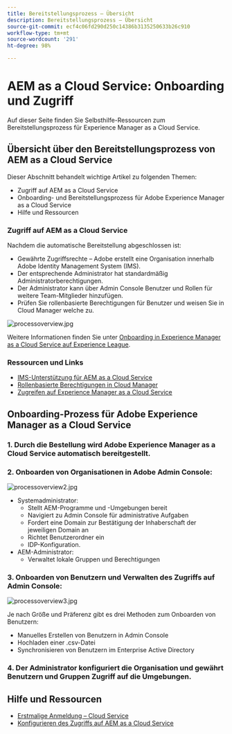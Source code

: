 ```yaml
---
title: Bereitstellungsprozess – Übersicht
description: Bereitstellungsprozess – Übersicht
source-git-commit: ecf4c06fd290d250c14386b3135250633b26c910
workflow-type: tm+mt
source-wordcount: '291'
ht-degree: 98%

---
```



# AEM as a Cloud Service: Onboarding und Zugriff

Auf dieser Seite finden Sie Selbsthilfe-Ressourcen zum Bereitstellungsprozess für Experience Manager as a Cloud Service.

## Übersicht über den Bereitstellungsprozess von AEM as a Cloud Service

Dieser Abschnitt behandelt wichtige Artikel zu folgenden Themen:

* Zugriff auf AEM as a Cloud Service
* Onboarding- und Bereitstellungsprozess für Adobe Experience Manager as a Cloud Service
* Hilfe und Ressourcen


### Zugriff auf AEM as a Cloud Service

Nachdem die automatische Bereitstellung abgeschlossen ist:

* Gewährte Zugriffsrechte – Adobe erstellt eine Organisation innerhalb Adobe Identity Management System (IMS).
* Der entsprechende Administrator hat standardmäßig Administratorberechtigungen.
* Der Administrator kann über Admin Console Benutzer und Rollen für weitere Team-Mitglieder hinzufügen.
* Prüfen Sie rollenbasierte Berechtigungen für Benutzer und weisen Sie in Cloud Manager welche zu.

![processoverview.jpg](assets/processOverview.jpg)


Weitere Informationen finden Sie unter [Onboarding in Experience Manager as a Cloud Service auf Experience League](https://experienceleague.adobe.com/docs/experience-manager-cloud-service/onboarding/home.html?lang=de).

### Ressourcen und Links

* [IMS-Unterstützung für AEM as a Cloud Service](https://experienceleague.adobe.com/docs/experience-manager-cloud-service/security/ims-support.html?lang=de)
* [Rollenbasierte Berechtigungen in Cloud Manager](https://experienceleague.adobe.com/docs/experience-manager-cloud-service/onboarding/what-is-required/role-based-permissions.html#what-is-required)
* [Zugreifen auf Experience Manager as a Cloud Service](https://experienceleague.adobe.com/docs/experience-manager-cloud-service/onboarding/getting-access/navigation.html#getting-access)


## Onboarding-Prozess für Adobe Experience Manager as a Cloud Service

### 1. Durch die Bestellung wird Adobe Experience Manager as a Cloud Service automatisch bereitgestellt.

### 2. Onboarden von Organisationen in Adobe Admin Console:

![processoverview2.jpg](assets/processOverview2.jpg)

* Systemadministrator:
   * Stellt AEM-Programme und -Umgebungen bereit
   * Navigiert zu Admin Console für administrative Aufgaben
   * Fordert eine Domain zur Bestätigung der Inhaberschaft der jeweiligen Domain an
   * Richtet Benutzerordner ein
   * IDP-Konfiguration.
* AEM-Administrator:
   * Verwaltet lokale Gruppen und Berechtigungen

### 3. Onboarden von Benutzern und Verwalten des Zugriffs auf Admin Console:

![processoverview3.jpg](assets/processOverview3.jpg)

Je nach Größe und Präferenz gibt es drei Methoden zum Onboarden von Benutzern:
* Manuelles Erstellen von Benutzern in Admin Console
* Hochladen einer .csv-Datei
* Synchronisieren von Benutzern im Enterprise Active Directory

### 4. Der Administrator konfiguriert die Organisation und gewährt Benutzern und Gruppen Zugriff auf die Umgebungen.

## Hilfe und Ressourcen

* [Erstmalige Anmeldung – Cloud Service](/help/journey-onboarding/sysadmin/learning-path-aem-users.md)
* [Konfigurieren des Zugriffs auf AEM as a Cloud Service](https://experienceleague.adobe.com/docs/experience-manager-learn/cloud-service/accessing/overview.html#accessing)
